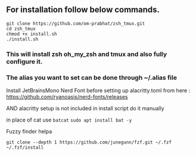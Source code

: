 ## For installation follow below commands.
```
git clone https://github.com/om-prabhat/zsh_tmux.git
cd zsh_tmux
chmod +x install.sh
./install.sh
```

### This will install zsh oh_my_zsh and tmux and also fully configure it.
### The alias you want to set can be done through ~/.alias file

Install JetBrainsMono Nerd Font before setting up alacritty.toml from here : https://github.com/ryanoasis/nerd-fonts/releases

AND alacritty setup is not included in install script do it manually

in place of cat use `batcat`
```sudo apt install bat -y```

Fuzzy finder helpa
```
git clone --depth 1 https://github.com/junegunn/fzf.git ~/.fzf
~/.fzf/install
```
